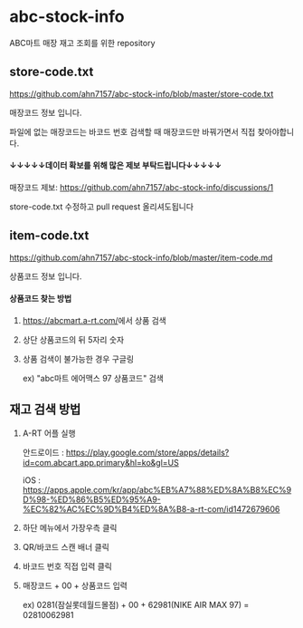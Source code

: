 # abc-stock-info

ABC마트 매장 재고 조회를 위한 repository

## store-code.txt

https://github.com/ahn7157/abc-stock-info/blob/master/store-code.txt

매장코드 정보 입니다.

파일에 없는 매장코드는 바코드 번호 검색할 때 매장코드만 바꿔가면서 직접 찾아야합니다.

#### ↓↓↓↓↓데이터 확보를 위해 많은 제보 부탁드립니다↓↓↓↓↓

매장코드 제보: https://github.com/ahn7157/abc-stock-info/discussions/1

store-code.txt 수정하고 pull request 올리셔도됩니다

## item-code.txt

https://github.com/ahn7157/abc-stock-info/blob/master/item-code.md

상품코드 정보 입니다.

#### 상품코드 찾는 방법

1. <https://abcmart.a-rt.com/>에서 상품 검색
2. 상단 상품코드의 뒤 5자리 숫자
3. 상품 검색이 불가능한 경우 구글링

   ex) "abc마트 에어맥스 97 상품코드" 검색

## 재고 검색 방법

1. A-RT 어플 실행

   안드로이드 : https://play.google.com/store/apps/details?id=com.abcart.app.primary&hl=ko&gl=US
   
   iOS : https://apps.apple.com/kr/app/abc%EB%A7%88%ED%8A%B8%EC%9D%98-%ED%86%B5%ED%95%A9-%EC%82%AC%EC%9D%B4%ED%8A%B8-a-rt-com/id1472679606

3. 하단 메뉴에서 가장우측 클릭
4. QR/바코드 스캔 배너 클릭
5. 바코드 번호 직접 입력 클릭
6. 매장코드 + 00 + 상품코드 입력

   ex) 0281(잠실롯데월드몰점) + 00 + 62981(NIKE AIR MAX 97) = 02810062981
